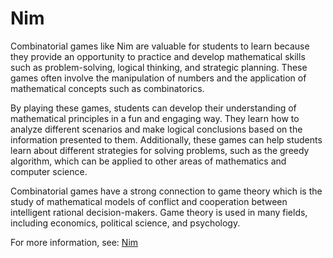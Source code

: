 # Nim

Combinatorial games like Nim are valuable for students to learn
because they provide an opportunity to practice and develop
mathematical skills such as problem-solving, logical thinking, and
strategic planning. These games often involve the manipulation of
numbers and the application of mathematical concepts such as
combinatorics.

By playing these games, students can develop their understanding of
mathematical principles in a fun and engaging way. They learn how to
analyze different scenarios and make logical conclusions based on the
information presented to them. Additionally, these games can help
students learn about different strategies for solving problems, such
as the greedy algorithm, which can be applied to other areas of
mathematics and computer science.

Combinatorial games have a strong connection to game theory which is
the study of mathematical models of conflict and cooperation between
intelligent rational decision-makers. Game theory is used in many
fields, including economics, political science, and
psychology. 


For more information, see: [Nim](https://en.wikipedia.org/wiki/Nim)
